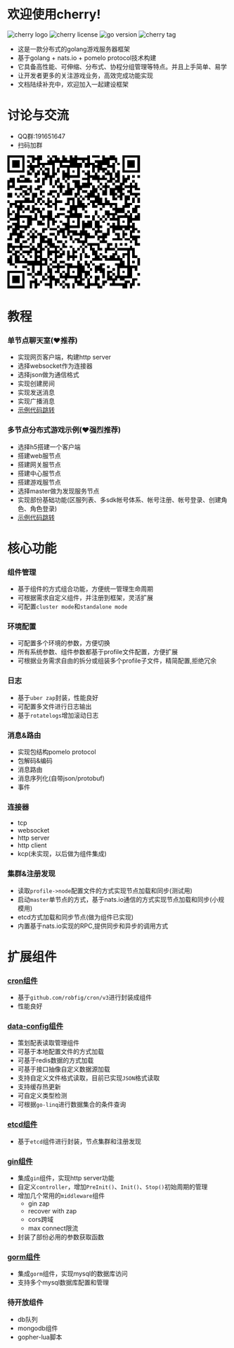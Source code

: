 # 欢迎使用cherry!
![cherry logo](https://img.shields.io/badge/cherry--game-cherry-red)
![cherry license](https://img.shields.io/github/license/cherry-game/cherry)
![go version](https://img.shields.io/github/go-mod/go-version/cherry-game/cherry)
![cherry tag](https://img.shields.io/github/v/tag/cherry-game/cherry)

- 这是一款分布式的golang游戏服务器框架
- 基于golang + nats.io + pomelo protocol技术构建
- 它具备高性能、可伸缩、分布式、协程分组管理等特点。并且上手简单、易学
- 让开发者更多的关注游戏业务，高效完成功能实现
- 文档陆续补充中，欢迎加入一起建设框架


# 讨论与交流
- QQ群:191651647
- 扫码加群

![qr-code](_docs/qq-qun.png)


# 教程

### 单节点聊天室(❤推荐)
- 实现网页客户端，构建http server 
- 选择websocket作为连接器
- 选择json做为通信格式
- 实现创建房间
- 实现发送消息
- 实现广播消息
- [示例代码跳转](examples/chat)
  
### 多节点分布式游戏示例(❤强烈推荐)
- 选择h5搭建一个客户端
- 搭建web服节点
- 搭建网关服节点
- 搭建中心服节点
- 搭建游戏服节点
- 选择master做为发现服务节点
- 实现部份基础功能(区服列表、多sdk帐号体系、帐号注册、帐号登录、创建角色、角色登录)
- [示例代码跳转](examples/game_cluster)


# 核心功能

### 组件管理
- 基于组件的方式组合功能，方便统一管理生命周期
- 可根据需求自定义组件，并注册到框架，灵活扩展
- 可配置`cluster mode`和`standalone mode`

### 环境配置
- 可配置多个环境的参数，方便切换
- 所有系统参数、组件参数都基于profile文件配置，方便扩展
- 可根据业务需求自由的拆分或组装多个profile子文件，精简配置,拒绝冗余

### 日志
- 基于`uber zap`封装，性能良好
- 可配置多文件进行日志输出
- 基于`rotatelogs`增加滚动日志

### 消息&路由
- 实现包结构pomelo protocol
- 包解码&编码
- 消息路由
- 消息序列化(自带json/protobuf)
- 事件

### 连接器
- tcp
- websocket
- http server
- http client
- kcp(未实现，以后做为组件集成)

### 集群&注册发现
- 读取`profile->node`配置文件的方式实现节点加载和同步(测试用)
- 启动`master`单节点的方式，基于nats.io通信的方式实现节点加载和同步(小规模用)
- etcd方式加载和同步节点(做为组件已实现)
- 内置基于nats.io实现的RPC,提供同步和异步的调用方式


# 扩展组件

### [cron组件](components/cron)
- 基于`github.com/robfig/cron/v3`进行封装成组件
- 性能良好

### [data-config组件](components/data-config)
- 策划配表读取管理组件
- 可基于本地配置文件的方式加载
- 可基于redis数据的方式加载
- 可基于接口抽像自定义数据源加载
- 支持自定义文件格式读取，目前已实现`JSON`格式读取
- 支持缓存热更新
- 可自定义类型检测
- 可根据`go-linq`进行数据集合的条件查询

### [etcd组件](components/etcd)
- 基于`etcd`组件进行封装，节点集群和注册发现

### [gin组件](components/gin)
- 集成`gin`组件，实现http server功能
- 自定义`controller`，增加`PreInit()`、`Init()`、`Stop()`初始周期的管理
- 增加几个常用的`middleware`组件
    - gin zap
    - recover with zap
    - cors跨域
    - max connect限流
- 封装了部份必用的参数获取函数

### [gorm组件](components/gorm)
- 集成`gorm`组件，实现mysql的数据库访问
- 支持多个mysql数据库配置和管理

### 待开放组件
- db队列
- mongodb组件
- gopher-lua脚本